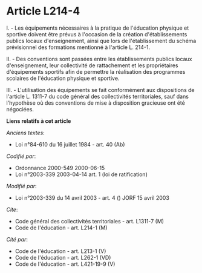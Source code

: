 # Article L214-4

I. - Les équipements nécessaires à la pratique de l'éducation physique et sportive doivent être prévus à l'occasion de la
création d'établissements publics locaux d'enseignement, ainsi que lors de l'établissement du schéma prévisionnel des
formations mentionné à l'article L. 214-1.

II. - Des conventions sont passées entre les établissements publics locaux d'enseignement, leur collectivité de rattachement
et les propriétaires d'équipements sportifs afin de permettre la réalisation des programmes scolaires de l'éducation physique
et sportive.

III. - L'utilisation des équipements se fait conformément aux dispositions de l'article L. 1311-7 du code général des
collectivités territoriales, sauf dans l'hypothèse où des conventions de mise à disposition gracieuse ont été négociées.

**Liens relatifs à cet article**

_Anciens textes_:

  - Loi n°84-610 du 16 juillet 1984 - art. 40 (Ab)

_Codifié par_:

  - Ordonnance 2000-549 2000-06-15
  - Loi n°2003-339 2003-04-14 art. 1 (loi de ratification)

_Modifié par_:

  - Loi n°2003-339 du 14 avril 2003 - art. 4 () JORF 15 avril 2003

_Cite_:

  - Code général des collectivités territoriales - art. L1311-7 (M)
  - Code de l'éducation - art. L214-1 (M)

_Cité par_:

  - Code de l'éducation - art. L213-1 (V)
  - Code de l'éducation - art. L262-1 (VD)
  - Code de l'éducation - art. L421-19-9 (V)
